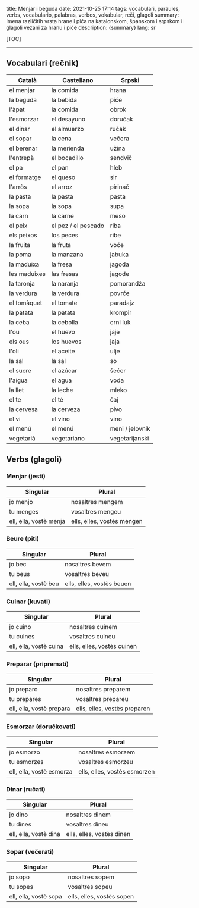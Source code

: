title: Menjar i beguda
date: 2021-10-25 17:14
tags: vocabulari, paraules, verbs, vocabulario, palabras, verbos, vokabular, reči, glagoli
summary: Imena različitih vrsta hrane i pića na katalonskom, španskom i srpskom i glagoli vezani za hranu i piće
description: {summary}
lang: sr


[TOC]

-----


## Vocabulari (rečnik) 

| Català | Castellano | Srpski |
| --- | --- | --- |
| el menjar | la comida | hrana |
| la beguda | la bebida | piće |
| l'àpat | la comida | obrok |
| l'esmorzar | el desayuno | doručak |
| el dinar | el almuerzo | ručak |
| el sopar | la cena | večera |
| el berenar | la merienda | užina |
| l'entrepà | el bocadillo | sendvič |
| el pa | el pan | hleb |
| el formatge | el queso | sir |
| l'arròs | el arroz | pirinač |
| la pasta | la pasta | pasta |
| la sopa | la sopa | supa |
| la carn | la carne | meso |
| el peix | el pez / el pescado | riba |
| els peixos | los peces | ribe |
| la fruita | la fruta | voće |
| la poma | la manzana | jabuka |
| la maduixa | la fresa | jagoda |
| les maduixes | las fresas | jagode |
| la taronja | la naranja | pomorandža |
| la verdura | la verdura | povrće |
| el tomàquet | el tomate | paradajz |
| la patata | la patata | krompir |
| la ceba | la cebolla | crni luk |
| l'ou | el huevo | jaje |
| els ous | los huevos | jaja |
| l'oli | el aceite | ulje |
| la sal | la sal | so |
| el sucre | el azúcar | šećer |
| l'aigua | el agua | voda |
| la llet | la leche | mleko |
| el te | el té | čaj |
| la cervesa | la cerveza | pivo |
| el vi | el vino | vino |
| el menú | el menú | meni / jelovnik |
| vegetarià | vegetariano | vegetarijanski |


## Verbs (glagoli) 

### Menjar (jesti) 

| Singular | Plural |
| --- | --- |
| jo menjo | nosaltres mengem |
| tu menges | vosaltres mengeu |
| ell, ella, vostè menja | ells, elles, vostès mengen |

### Beure (piti) 

| Singular | Plural |
| --- | --- |
| jo bec | nosaltres bevem |
| tu beus | vosaltres beveu |
| ell, ella, vostè beu | ells, elles, vostès beuen |

### Cuinar (kuvati) 

| Singular | Plural |
| --- | --- |
| jo cuino | nosaltres cuinem |
| tu cuines | vosaltres cuineu |
| ell, ella, vostè cuina | ells, elles, vostès cuinen |

### Preparar (pripremati) 

| Singular | Plural |
| --- | --- |
| jo preparo | nosaltres preparem |
| tu prepares | vosaltres prepareu |
| ell, ella, vostè prepara | ells, elles, vostès preparen |

### Esmorzar (doručkovati) 

| Singular | Plural |
| --- | --- |
| jo esmorzo | nosaltres esmorzem |
| tu esmorzes | vosaltres esmorzeu |
| ell, ella, vostè esmorza | ells, elles, vostès esmorzen |

### Dinar (ručati) 

| Singular | Plural |
| --- | --- |
| jo dino | nosaltres dinem |
| tu dines | vosaltres dineu |
| ell, ella, vostè dina | ells, elles, vostès dinen |

### Sopar (večerati) 

| Singular | Plural |
| --- | --- |
| jo sopo | nosaltres sopem |
| tu sopes | vosaltres sopeu |
| ell, ella, vostè sopa | ells, elles, vostès sopen |
